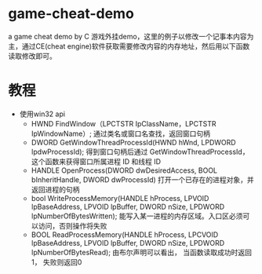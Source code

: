 # game-cheat-demo
a game cheat demo by C
游戏外挂demo，这里的例子以修改一个记事本内容为主，通过CE(cheat engine)软件获取需要修改内容的内存地址，然后用以下函数读取修改即可。

# 教程
* 使用win32 api
    *  HWND FindWindow（LPCTSTR IpClassName，LPCTSTR IpWindowName）; 通过类名或窗口名查找，返回窗口句柄
    *  DWORD GetWindowThreadProcessId(HWND hWnd, LPDWORD lpdwProcessId); 得到窗口句柄后通过 GetWindowThreadProcessId，这个函数来获得窗口所属进程 ID 和线程 ID
    *  HANDLE OpenProcess(DWORD dwDesiredAccess, BOOL bInheritHandle, DWORD dwProcessId) 打开一个已存在的进程对象，并返回进程的句柄
    *  bool WriteProcessMemory(HANDLE hProcess, LPVOID lpBaseAddress, LPVOID lpBuffer, DWORD nSize, LPDWORD lpNumberOfBytesWritten); 能写入某一进程的内存区域。入口区必须可以访问，否则操作将失败
    *  BOOL ReadProcessMemory(HANDLE hProcess, LPCVOID lpBaseAddress, LPVOID lpBuffer, DWORD nSize, LPDWORD lpNumberOfBytesRead); 由布尔声明可以看出， 当函数读取成功时返回1， 失败则返回0